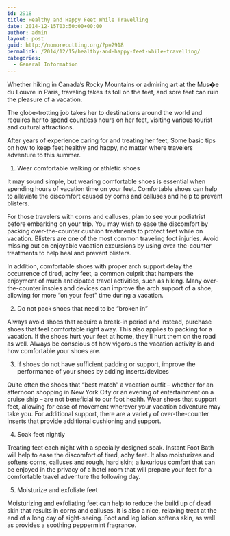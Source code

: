 ```yaml
---
id: 2918
title: Healthy and Happy Feet While Travelling
date: 2014-12-15T03:50:00+00:00
author: admin
layout: post
guid: http://nomorecutting.org/?p=2918
permalink: /2014/12/15/healthy-and-happy-feet-while-travelling/
categories:
  - General Information
---
```

Whether hiking in Canada&#8217;s Rocky Mountains or admiring art at the Mus�e du Louvre in Paris, traveling takes its toll on the feet, and sore feet can ruin the pleasure of a vacation.

The globe-trotting job takes her to destinations around the world and requires her to spend countless hours on her feet, visiting various tourist and cultural attractions.

After years of experience caring for and treating her feet, Some basic tips on how to keep feet healthy and happy, no matter where travelers adventure to this summer.

1. Wear comfortable walking or athletic shoes

It may sound simple, but wearing comfortable shoes is essential when spending hours of vacation time on your feet. Comfortable shoes can help to alleviate the discomfort caused by corns and calluses and help to prevent blisters.

For those travelers with corns and calluses, plan to see your podiatrist before embarking on your trip. You may wish to ease the discomfort by packing over-the-counter cushion treatments to protect feet while on vacation. Blisters are one of the most common traveling foot injuries. Avoid missing out on enjoyable vacation excursions by using over-the-counter treatments to help heal and prevent blisters.

In addition, comfortable shoes with proper arch support delay the occurrence of tired, achy feet, a common culprit that hampers the enjoyment of much anticipated travel activities, such as hiking. Many over-the-counter insoles and devices can improve the arch support of a shoe, allowing for more &#8220;on your feet&#8221; time during a vacation.

2. Do not pack shoes that need to be &#8220;broken in&#8221;

Always avoid shoes that require a break-in period and instead, purchase shoes that feel comfortable right away. This also applies to packing for a vacation. If the shoes hurt your feet at home, they&#8217;ll hurt them on the road as well. Always be conscious of how vigorous the vacation activity is and how comfortable your shoes are.

3. If shoes do not have sufficient padding or support, improve the performance of your shoes by adding inserts/devices

Quite often the shoes that &#8220;best match&#8221; a vacation outfit &#8211; whether for an afternoon shopping in New York City or an evening of entertainment on a cruise ship &#8211; are not beneficial to our foot health. Wear shoes that support feet, allowing for ease of movement wherever your vacation adventure may take you. For additional support, there are a variety of over-the-counter inserts that provide additional cushioning and support.

4. Soak feet nightly

Treating feet each night with a specially designed soak. Instant Foot Bath will help to ease the discomfort of tired, achy feet. It also moisturizes and softens corns, calluses and rough, hard skin; a luxurious comfort that can be enjoyed in the privacy of a hotel room that will prepare your feet for a comfortable travel adventure the following day.

5. Moisturize and exfoliate feet

Moisturizing and exfoliating feet can help to reduce the build up of dead skin that results in corns and calluses. It is also a nice, relaxing treat at the end of a long day of sight-seeing. Foot and leg lotion softens skin, as well as provides a soothing peppermint fragrance.